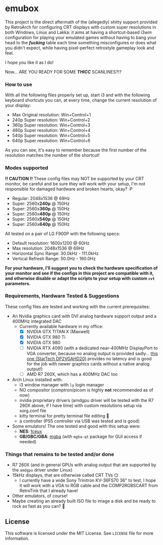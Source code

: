# emubox

This project is the direct aftermath of the (allegedly) shitty support provided by RetroArch for configuring CRT displays with custom super resolutions in both Windows, Linux and Lakka: it aims at having a shortcut-based i3wm configuration for playing your emulated games without having to bang your head to the _**fucking**_ table each time something misconfigures or does what you didn't expect, while having pixel-perfect retrostyle gameplay look and feel.

I hope you like it as I do!

Now... ARE YOU READY FOR SOME _**THICC**_ SCANLINES?!?

### How to use

With all the following files properly set up, start i3 and with the following keyboard shortcuts you can, at every time, change the current resolution of your display:

- Max Original resolution: Win+Control+1
- 240p Super resolution: Win+Control+2
- 360p Super resolution: Win+Control+3
- 480p Super resolution: Win+Control+4
- 540p Super resolution: Win+Control+5
- 640p Super resolution: Win+Control+6

As you can see, it's easy to remember because the first number of the resolution matches the number of the shortcut!

### Modes supported

**!! CAUTION !!** These config files may NOT be supported by your CRT monitor, be careful and be sure they will work with your setup, I'm not responsible for damaged hardware and broken hearts, okay? :P

- Regular: 2048x1536 @ 69Hz
- Super: 2560x**240p** @ 150Hz
- Super: 2560x**360p** @ 150Hz
- Super: 2560x**480p** @ 150Hz
- Super: 2560x**540p** @ 150Hz
- Super: 2560x**640p** @ 150Hz

All tested on a pair of LG F900P with the following specs:

- Default resolution: 1600x1200 @ 60Hz
- Max resolution: 2048x1536 @ 69Hz
- Horizontal Sync Range: 30.0kHz - 111.0kHz
- Vertical Refresh Range: 50.0Hz - 160.0Hz

**For your hardware, I'll suggest you to check the hardware specification of your monitor and see if the configs in this project are compatible with it, and otherwise disable or adapt the scripts to your setup with custom `cvt` parameters.**

### Requirements, Hardware Tested & Suggestions

These config files are tested and working with the current prerequisites:

- An Nvidia graphics card with DVI analog hardware support output and a 400MHz integrated DAC
    - Currently available hardware in my office:
        - [x] NVIDIA GTX TITAN X (Maxwell)
        - [x] NVIDIA GTX 980 Ti
        - [x] NVIDIA GTX 980
        - [ ] NVIDIA RTX 4090 (with a dedicated near-400MHz DisplayPort to VGA converter, because no analog output is provided sadly... [this one (StarTech DP2VGAHD20)](https://www.amazon.it/dp/B0849FTBXQ/) provides no latency and is good for the job with newer graphics cards without a native analog output!)
        - [ ] AMD R7 260X, which has a 400MHz DAC too
- Arch Linux installed with:
    - i3 window manager with `ly` login manager
    - NO compositor (comptron/picom is highly **not** recommended as of now)
    - nvidia proprietary drivers (amdgpu driver will be tested with the R7 260X above, if I have time) with custom resolutions setup via xorg.conf file
    - kitty terminal for pretty terminal file editing :nail_care:
    - a controller (PS5 controller via USB was tested and is good)
- Some emulators! The one tested and good with this setup were:
    - **NES**: [fceux](https://github.com/TASEmulators/fceux)
    - **GB/GBC/GBA**: [mgba](https://github.com/mgba-emu/mgba) (with `mgba-qt` package for GUI access if needed)

### Things that remains to be tested and/or done

- R7 260X (and in general GPUs with analog output that are supported by the `amdgpu` driver under Linux) 
- 15kHz displays, that are otherwise called CRT TVs :smirk:
    - I currently have a wide Sony Trinitron KV-36FS70 36" to test, I hope it will work with a VGA to RGB cable and the COMP2RGBSCART from RetroTink that I already have!
- Other emulators, of course!
- Maybe creating an already built ISO file to image a disk and be ready to rock as fast as you can? 👀

## License

This software is licensed under the MIT License. See `LICENSE` file for more information.